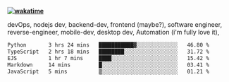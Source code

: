 **[![wakatime](https://wakatime.com/badge/user/87646243-158a-4241-a3cb-668e1fa2dbb8.svg)](https://wakatime.com/@87646243-158a-4241-a3cb-668e1fa2dbb8?style=plastic)**


devOps, nodejs dev, backend-dev, frontend (maybe?), software engineer, reverse-engineer, mobile-dev, desktop dev, Automation (i'm fully love it), 

<!--START_SECTION:waka-->

```txt
Python       3 hrs 24 mins   ███████████▓░░░░░░░░░░░░░   46.80 %
TypeScript   2 hrs 18 mins   ████████░░░░░░░░░░░░░░░░░   31.72 %
EJS          1 hr 7 mins     ████░░░░░░░░░░░░░░░░░░░░░   15.42 %
Markdown     14 mins         █░░░░░░░░░░░░░░░░░░░░░░░░   03.41 %
JavaScript   5 mins          ▒░░░░░░░░░░░░░░░░░░░░░░░░   01.21 %
```

<!--END_SECTION:waka-->
